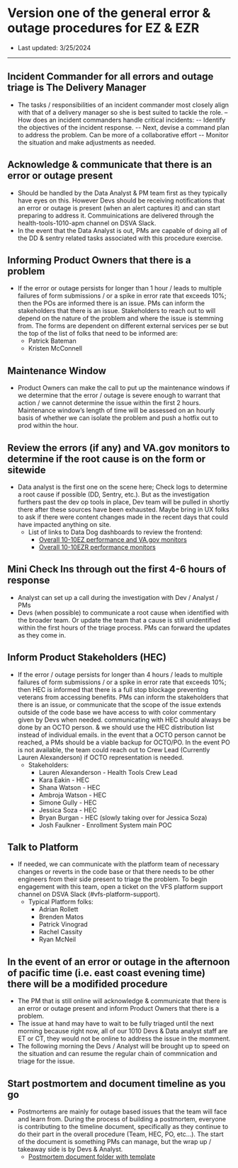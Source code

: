 # Version one of the general error & outage procedures for EZ & EZR
- Last updated: 3/25/2024
---

## Incident Commander for all errors and outage triage is The Delivery Manager
- The tasks / responsibilities of an incident commander most closely align with that of a delivery manager so she is best suited to tackle the role.
– How does an incident commanders handle critical incidents:
-- Identify the objectives of the incident response.
-- Next, devise a command plan to address the problem. Can be more of a collaborative effort
-- Monitor the situation and make adjustments as needed.

## Acknowledge & communicate that there is an error or outage present
- Should be handled by the Data Analyst & PM team first as they typically have eyes on this. However Devs should be receiving notifications that an error or outage is present (when an alert captures it) and can start preparing to address it. Commuinications are delivered through the health-tools-1010-apm channel on DSVA Slack.
- In the event that the Data Analyst is out, PMs are capable of doing all of the DD & sentry related tasks associated with this procedure exercise.


## Informing Product Owners that there is a problem
- If the error or outage persists for longer than 1 hour / leads to multiple failures of form submissions / or a spike in error rate that exceeds 10%; then the POs are informed there is an issue. PMs can inform the stakeholders that there is an issue. Stakeholders to reach out to will depend on the nature of the problem and where the issue is stemming from. The forms are dependent on different external services per se but the top of the list of folks that need to be informed are:
     - Patrick Bateman
     - Kristen McConnell

## Maintenance Window
-  Product Owners can make the call to put up the maintenance windows if we determine that the error / outage is severe enough to warrant that action /  we cannot determine the issue within the first 2 hours. Maintenance window’s length of time will be assessed on an hourly basis of whether we can isolate the problem and push a hotfix out to prod within the hour.

## Review the errors (if any) and VA.gov monitors to determine if the root cause is on the form or sitewide
- Data analyst is the first one on the scene here; Check logs to determine a root cause if possible (DD, Sentry, etc.). But as the investigation furthers past the dev op tools in place, Dev team will be pulled in shortly there after these sources have been exhausted. Maybe bring in UX folks to ask if there were content changes made in the recent days that could have impacted anything on site.
     - List of links to Data Dog dashboards to review the frontend:
          - [Overall 10-10EZ performance and VA.gov monitors](https://vagov.ddog-gov.com/dashboard/8yz-qzc-bng/1010ez-vagov-performance?fromUser=false&refresh_mode=sliding&from_ts=1710775897553&to_ts=1710779497553&live=true)
          - [Overall 10-10EZR performance monitors](https://vagov.ddog-gov.com/dashboard/kjp-9wp-u47/10-10ezr?fromUser=false&refresh_mode=sliding&view=spans&from_ts=1710606729330&to_ts=1710779529330&live=true)


## Mini Check Ins through out the first 4-6 hours of response
- Analyst can set up a call during the investigation with Dev / Analyst / PMs
- Devs (when possible) to communicate a root cause when identified with the broader team. Or update the team that a cause is still unidentified within the first hours of the triage process. PMs can forward the updates as they come in.


## Inform Product Stakeholders (HEC)
- If the error / outage persists for longer than 4 hours / leads to multiple failures of form submissions / or a spike in error rate that exceeds 10%; then HEC is informed that there is a full stop blockage preventing veterans from accessing benefits. PMs can inform the stakeholders that there is an issue, or communicate that the scope of the issue extends outside of the code base we have access to with color commentary given by Devs when needed. communicating with HEC should always be done by an OCTO person. & we should use the HEC distribution list instead of individual emails. in the event that a OCTO person cannot be reached, a PMs should be a viable backup for OCTO/PO. In the event PO is not available, the team could reach out to Crew Lead (Currently Lauren Alexanderson) if OCTO representation is needed.
     - Stakeholders:
          - Lauren Alexanderson - Health Tools Crew Lead
          - Kara Eakin - HEC
          - Shana Watson - HEC
          - Ambroja Watson - HEC
          - Simone Gully - HEC
          - Jessica Soza - HEC
          - Bryan Burgan - HEC (slowly taking over for Jessica Soza)
          - Josh Faulkner - Enrollment System main POC

## Talk to Platform
- If needed, we can communicate with the platform team of necessary changes or reverts in the code base or that there needs to be other engineers from their side present to triage the problem. To begin engagement with this team, open a ticket on the VFS platform support channel on DSVA Slack (#vfs-platform-support).
     - Typical Platform folks:
          - Adrian Rollett
          - Brenden Matos
          - Patrick Vinograd
          - Rachel Cassity
          - Ryan McNeil

## In the event of an error or outage in the afternoon of pacific time (i.e. east coast evening time) there will be a modifided procedure 
- The PM that is still online will acknowledge & communicate that there is an error or outage present and inform Product Owners that there is a problem.
- The issue at hand may have to wait to be fully triaged until the next morning because right now, all of our 1010 Devs & Data analyst staff are ET or CT, they would not be online to address the issue in the momment.
- The following morning the Devs / Analyst will be brought up to speed on the situation and can resume the regular chain of commnication and triage for the issue. 


## Start postmortem and document timeline as you go
- Postmortems are mainly for outage based issues that the team will face and learn from. During the process of building a postmortem, everyone is contributing to the timeline document, specifically as they continue to do their part in the overall procedure (Team, HEC, PO, etc...). The start of the document is something PMs can manage, but the wrap up / takeaway side is by Devs & Analyst.
     - [Postmortem document folder with template](https://github.com/department-of-veterans-affairs/va.gov-team-sensitive/tree/master/Postmortems)
